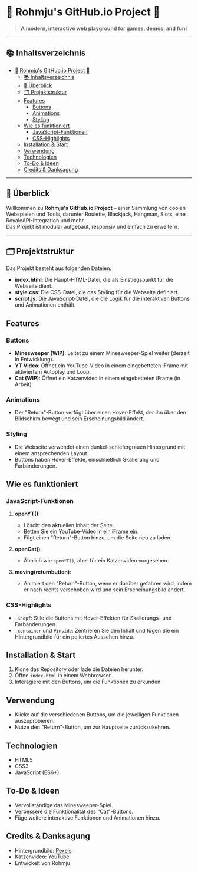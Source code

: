 # 🎲 Rohmju's GitHub.io Project 🎲

> **A modern, interactive web playground for games, demos, and fun!**

---

## 📚 Inhaltsverzeichnis

- [🎲 Rohmju's GitHub.io Project 🎲](#-rohmjus-githubio-project-)
  - [📚 Inhaltsverzeichnis](#-inhaltsverzeichnis)
  - [📝 Überblick](#-überblick)
  - [🗂️ Projektstruktur](#️-projektstruktur)
  - [Features](#features)
    - [Buttons](#buttons)
    - [Animations](#animations)
    - [Styling](#styling)
  - [Wie es funktioniert](#wie-es-funktioniert)
    - [JavaScript-Funktionen](#javascript-funktionen)
    - [CSS-Highlights](#css-highlights)
  - [Installation \& Start](#installation--start)
  - [Verwendung](#verwendung)
  - [Technologien](#technologien)
  - [To-Do \& Ideen](#to-do--ideen)
  - [Credits \& Danksagung](#credits--danksagung)

---

## 📝 Überblick

Willkommen zu **Rohmju's GitHub.io Project** – einer Sammlung von coolen Webspielen und Tools, darunter Roulette, Blackjack, Hangman, Slots, eine RoyaleAPI-Integration und mehr.  
Das Projekt ist modular aufgebaut, responsiv und einfach zu erweitern.

---

## 🗂️ Projektstruktur

Das Projekt besteht aus folgenden Dateien:

- **index.html**: Die Haupt-HTML-Datei, die als Einstiegspunkt für die Webseite dient.
- **style.css**: Die CSS-Datei, die das Styling für die Webseite definiert.
- **script.js**: Die JavaScript-Datei, die die Logik für die interaktiven Buttons und Animationen enthält.

## Features

### Buttons
- **Minesweeper (WIP)**: Leitet zu einem Minesweeper-Spiel weiter (derzeit in Entwicklung).
- **YT Video**: Öffnet ein YouTube-Video in einem eingebetteten iFrame mit aktiviertem Autoplay und Loop.
- **Cat (WIP)**: Öffnet ein Katzenvideo in einem eingebetteten iFrame (in Arbeit).

### Animations
- Der "Return"-Button verfügt über einen Hover-Effekt, der ihn über den Bildschirm bewegt und sein Erscheinungsbild ändert.

### Styling
- Die Webseite verwendet einen dunkel-schiefergrauen Hintergrund mit einem ansprechenden Layout.
- Buttons haben Hover-Effekte, einschließlich Skalierung und Farbänderungen.

## Wie es funktioniert

### JavaScript-Funktionen
1. **openYT()**: 
   - Löscht den aktuellen Inhalt der Seite.
   - Betten Sie ein YouTube-Video in ein iFrame ein.
   - Fügt einen "Return"-Button hinzu, um die Seite neu zu laden.

2. **openCat()**:
   - Ähnlich wie `openYT()`, aber für ein Katzenvideo vorgesehen.

3. **moving(returnbutton)**:
   - Animiert den "Return"-Button, wenn er darüber gefahren wird, indem er nach rechts verschoben wird und sein Erscheinungsbild ändert.

### CSS-Highlights
- `.Knopf`: Stile die Buttons mit Hover-Effekten für Skalierungs- und Farbänderungen.
- `.container` und `#inside`: Zentrieren Sie den Inhalt und fügen Sie ein Hintergrundbild für ein poliertes Aussehen hinzu.

## Installation & Start
1. Klone das Repository oder lade die Dateien herunter.
2. Öffne `index.html` in einem Webbrowser.
3. Interagiere mit den Buttons, um die Funktionen zu erkunden.

## Verwendung
- Klicke auf die verschiedenen Buttons, um die jeweiligen Funktionen auszuprobieren.
- Nutze den "Return"-Button, um zur Hauptseite zurückzukehren.

## Technologien
- HTML5
- CSS3
- JavaScript (ES6+)

## To-Do & Ideen
- Vervollständige das Minesweeper-Spiel.
- Verbessere die Funktionalität des "Cat"-Buttons.
- Füge weitere interaktive Funktionen und Animationen hinzu.

## Credits & Danksagung
- Hintergrundbild: [Pexels](https://images.pexels.com/photos/1939485/pexels-photo-1939485.jpeg)
- Katzenvideo: YouTube
- Entwickelt von Rohmju